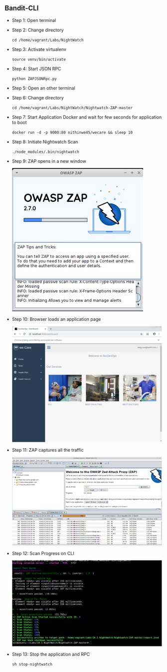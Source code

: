 ## Bandit-CLI
* Step 1: Open terminal

* Step 2: Change directory

	 `cd /home/vagrant/Labs/NightWatch`

* Step 3: Activate virtualenv 

	`source venv/bin/activate`

* Step 4: Start JSON RPC
	
	`python ZAPJSONRpc.py`

* Step 5: Open an other terminal

* Step 6: Change directory
	
	`cd /home/vagrant/Labs/NightWatch/Nightwatch-ZAP-master`
	
* Step 7: Start Application Docker and wait for few seconds for application to boot

	`docker run -d -p 9000:80 nithinwe45/wecare && sleep 10`
	
* Step 8: Initiate Nightwatch Scan
	
	`./node_modules/.bin/nightwatch`
	
* Step 9: ZAP opens in a new window

	![Image](./img/zap_open.png)
	
* Step 10: Browser loads an application page

	![Image](./img/app_screen.png)
	
* Step 11: ZAP captures all the traffic

	![Image](./img/zap_traffic.png)	
	
* Step 12: Scan Progress on CLI

	![Image](./img/scan_complete.png)
	
* Step 13: Stop the application and RPC

	`sh stop-nightwatch`
	
	
	
	

